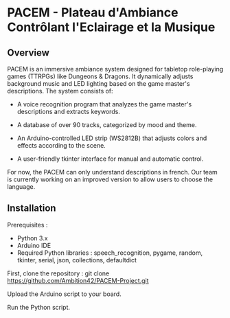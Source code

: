 # PACEM - Plateau d'Ambiance Contrôlant l'Eclairage et la Musique

## Overview
PACEM is an immersive ambiance system designed for tabletop role-playing games (TTRPGs) like Dungeons & Dragons. It dynamically adjusts background music and LED lighting based on the game master's descriptions. The system consists of:

 - A voice recognition program that analyzes the game master's descriptions and extracts keywords.

 - A database of over 90 tracks, categorized by mood and theme.

 - An Arduino-controlled LED strip (WS2812B) that adjusts colors and effects according to the scene.

 - A user-friendly tkinter interface for manual and automatic control.

For now, the PACEM can only understand descriptions in french. Our team is currently working on an improved version to allow users to choose the language.

## Installation
Prerequisites :
- Python 3.x
- Arduino IDE
- Required Python libraries : speech_recognition, pygame, random, tkinter, serial, json, collections, defaultdict

First, clone the repository :
git clone https://github.com/Ambition42/PACEM-Project.git

Upload the Arduino script to your board.

Run the Python script.
